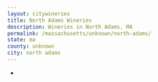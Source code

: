 ```yaml
---
layout: citywineries
title: North Adams Wineries
description: Wineries in North Adams, MA
permalink: /massachusetts/unknown/north-adams/
state: ma
county: unknown
city: north adams
---
```

-
